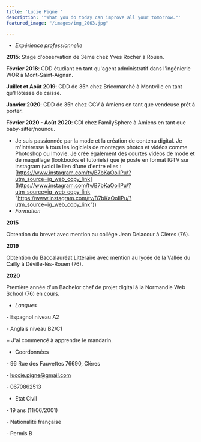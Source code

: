 ```yaml
---
title: 'Lucie Pigné '
description: '"What you do today can improve all your tomorrow."'
featured_image: "/images/img_2063.jpg"

---
```

* _Expérience professionnelle_

**2015**: Stage d'observation de 3ème chez Yves Rocher à Rouen.

**Février 2018**: CDD étudiant en tant qu'agent administratif dans l'ingénierie WOR à Mont-Saint-Aignan.

**Juillet et Août 2019**: CDD de 35h chez Bricomarché à Montville en tant qu'Hôtesse de caisse.

**Janvier 2020**: CDD de 35h chez CCV à Amiens en tant que vendeuse prêt à porter.

**Février 2020 - Août 2020**: CDI chez FamilySphere à Amiens en tant que baby-sitter/nounou.

* Je suis passionnée par la mode et la création de contenu digital. Je m'intéresse à tous les logiciels de montages photos et vidéos comme Photoshop ou Imovie. Je crée également des courtes vidéos de mode et de maquillage (lookbooks et tutoriels) que je poste en format IGTV sur Instagram (voici le lien d'une d'entre elles : [https://www.instagram.com/tv/B7bKaOoIIPu/?utm_source=ig_web_copy_link](https://www.instagram.com/tv/B7bKaOoIIPu/?utm_source=ig_web_copy_link "https://www.instagram.com/tv/B7bKaOoIIPu/?utm_source=ig_web_copy_link"))
* _Formation_

**2015**

Obtention du brevet avec mention au collège Jean Delacour à Clères (76).

**2019**

Obtention du Baccalauréat Littéraire avec mention au lycée de la Vallée du Cailly à Déville-lès-Rouen (76).

**2020**

Première année d'un Bachelor chef de projet digital à la Normandie Web School (76) en cours.

* _Langues_

\- Espagnol niveau A2

\- Anglais niveau B2/C1

\+ J'ai commencé à apprendre le mandarin.

* Coordonnées

\- 96 Rue des Fauvettes 76690, Clères

\- luccie.pigne@gmail.com

\- 0670862513

* Etat Civil

\- 19 ans (11/06/2001)

\- Nationalité française

\- Permis B